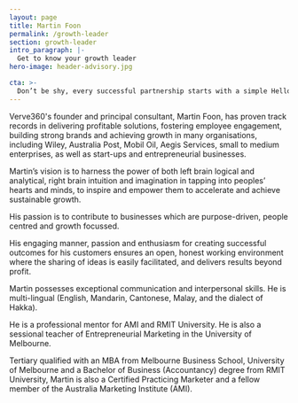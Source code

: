 ```yaml
---
layout: page
title: Martin Foon
permalink: /growth-leader
section: growth-leader
intro_paragraph: |-
  Get to know your growth leader
hero-image: header-advisory.jpg

cta: >-
  Don’t be shy, every successful partnership starts with a simple Hello.
---
```


  Verve360's founder and principal consultant, Martin Foon, has proven track records in delivering profitable solutions, fostering employee engagement, building strong brands and achieving growth in many organisations, including Wiley, Australia Post, Mobil Oil, Aegis Services, small to medium enterprises, as well as start-ups and entrepreneurial businesses.


  Martin’s vision is to harness the power of both left brain logical and analytical, right brain intuition and imagination in tapping into peoples’ hearts and minds, to inspire and empower them to accelerate and achieve sustainable growth.

  His passion is to contribute to businesses which are purpose-driven, people centred and growth focussed.

  His engaging manner, passion and enthusiasm for creating successful outcomes for his customers ensures an open, honest working environment where the sharing of ideas is easily facilitated, and delivers results beyond profit.

  Martin possesses exceptional communication and interpersonal skills. He is multi-lingual (English, Mandarin, Cantonese, Malay, and the dialect of Hakka).

  He is a professional mentor for AMI and RMIT University. He is also a sessional teacher of Entrepreneurial Marketing in the University of Melbourne.

  Tertiary qualified with an MBA from Melbourne Business School, University of Melbourne and a Bachelor of Business (Accountancy) degree from RMIT University, Martin is also a Certified Practicing Marketer and a fellow member of the Australia Marketing Institute (AMI).